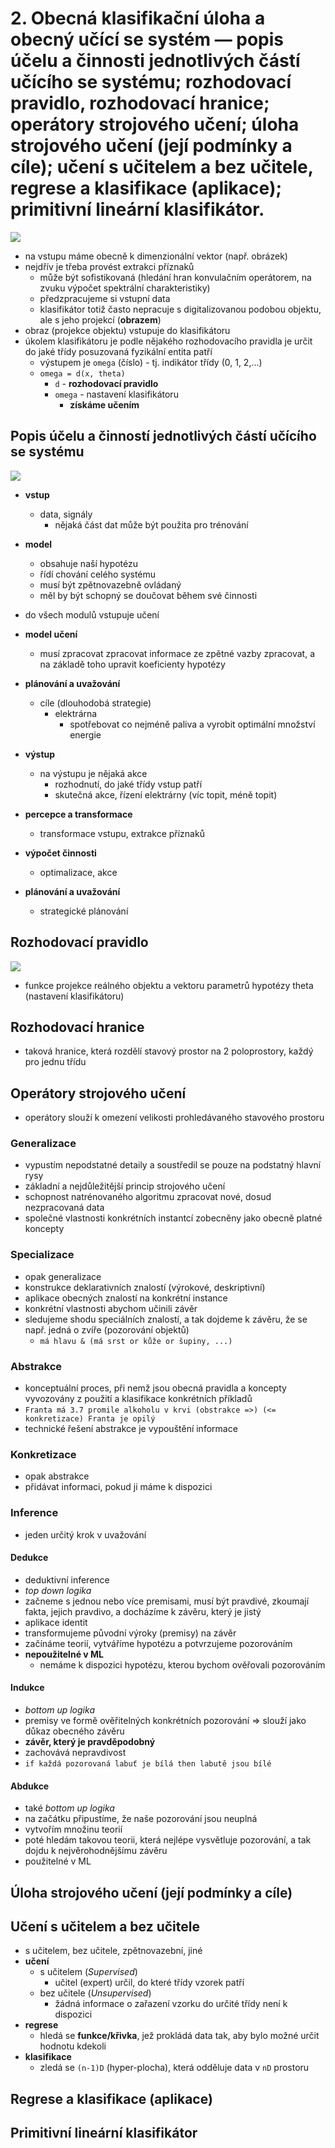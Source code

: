 #  **2. Obecná klasifikačnı́ úloha a obecný učı́cı́ se systém** — popis účelu a činnosti jednotlivých částı́ učı́cı́ho se systému; rozhodovacı́ pravidlo, rozhodovacı́ hranice; operátory strojového učenı́; úloha strojového učenı́ (jejı́ podmı́nky a cı́le); učenı́ s učitelem a bez učitele, regrese a klasifikace (aplikace); primitivnı́ lineárnı́ klasifikátor.
![](res/task.png)
- na vstupu máme obecně k dimenzionální vektor (např. obrázek)
- nejdřív je třeba provést extrakci příznaků
    - může být sofistikovaná (hledání hran konvulačním operátorem, na zvuku výpočet spektrální charakteristiky)
    - předzpracujeme si vstupní data
    - klasifikátor totiž často nepracuje s digitalizovanou podobou objektu, ale s jeho projekcí (**obrazem**)
- obraz (projekce objektu) vstupuje do klasifikátoru
- úkolem klasifikátoru je podle nějakého rozhodovacího pravidla je určit do jaké třídy posuzovaná fyzikální entita patří 
    - výstupem je `omega` (číslo) - tj. indikátor třídy (0, 1, 2,...)
    - `omega = d(x, theta)`
        - `d` - **rozhodovací pravidlo**
        - `omega` - nastavení klasifikátoru
            - **získáme učením**

## Popis účelu a činností jednotlivých částí učícího se systému
![](res/schema.png)
- **vstup**
    - data, signály
        - nějaká část dat může být použita pro trénování
- **model**
    - obsahuje naší hypotézu
    - řídí chování celého systému
    - musí být zpětnovazebně ovládaný
    - měl by být schopný se doučovat během své činnosti
    
- do všech modulů vstupuje učení
- **model učení**
    - musí zpracovat zpracovat informace ze zpětné vazby zpracovat, a na základě toho upravit koeficienty hypotézy
- **plánování a uvažování**
    - cíle (dlouhodobá strategie)
        - elektrárna
            - spotřebovat co nejméně paliva a vyrobit optimální množství energie
- **výstup**
    - na výstupu je nějaká akce
        - rozhodnutí, do jaké třídy vstup patří
        - skutečná akce, řízení elektrárny (víc topit, méně topit)
- **percepce a transformace**
    - transformace vstupu, extrakce příznaků
- **výpočet činnosti** 
    - optimalizace, akce
- **plánování a uvažování**
    - strategické plánování
## Rozhodovací pravidlo
![](res/decision-rule.png)
- funkce projekce reálného objektu a vektoru parametrů hypotézy theta (nastavení klasifikátoru)

## Rozhodovací hranice
- taková hranice, která rozdělí stavový prostor na 2 poloprostory, každý pro jednu třídu


## Operátory strojového učení
- operátory slouží k omezení velikosti prohledávaného stavového prostoru

### Generalizace
- vypustím nepodstatné detaily a soustředil se pouze na podstatný hlavní rysy
- základní a nejdůležitější princip strojového učení
- schopnost natrénovaného algoritmu zpracovat nové, dosud nezpracovaná data
- společné vlastnosti konkrétních instantcí zobecněny jako obecně platné koncepty

### Specializace
- opak generalizace
- konstrukce deklarativních znalostí (výrokové, deskriptivní)
- aplikace obecných znalostí na konkrétní instance
- konkrétní vlastnosti abychom učinili závěr
- sledujeme shodu speciálních znalostí, a tak dojdeme k závěru, že se např. jedná o zvíře (pozorování objektů)
    - `má hlavu & (má srst or kůže or šupiny, ...)`

### Abstrakce
- konceptuální proces, při nemž jsou obecná pravidla a koncepty vyvozovány z použití a klasifikace konkrétních příkladů
- `Franta má 3.7 promile alkoholu v krvi (obstrakce =>) (<= konkretizace) Franta je opilý`
- technické řešení abstrakce je vypouštění informace

### Konkretizace
- opak abstrakce
- přidávat informaci, pokud ji máme k dispozici

### Inference
- jeden určitý krok v uvažování

#### Dedukce
- deduktivní inference
- *top down logika*
- začneme s jednou nebo více premisami, musí být pravdivé, zkoumají fakta, jejich pravdivo, a docházíme k závěru, který je jistý
- aplikace identit
- transformujeme původní výroky (premisy) na závěr
- začínáme teorií, vytváříme hypotézu a potvrzujeme pozorováním
- **nepoužitelné v ML**
    - nemáme k dispozici hypotézu, kterou bychom ověřovali pozorováním

#### Indukce
- *bottom up logika*
- premisy ve formě ověřitelných konkrétních pozorování => slouží jako důkaz obecného závěru
- **závěr, který je pravděpodobný**
- zachovává nepravdivost
- `if každá pozorovaná labuť je bílá then labutě jsou bílé`

#### Abdukce
- také *bottom up logika*
- na začátku připustíme, že naše pozorování jsou neuplná
- vytvořím množinu teorií
- poté hledám takovou teorii, která nejlépe vysvětluje pozorování, a tak dojdu k nejvěrohodnějšímu závěru
- použitelné v ML

## Úloha strojového učení (její podmínky a cíle)

## Učení s učitelem a bez učitele
- s učitelem, bez učitele, zpětnovazební, jiné
- **učení**
    - s učitelem (_Supervised_)
        - učitel (expert) určil, do které třídy vzorek patří
    - bez učitele (_Unsupervised_)
        - žádná informace o zařazení vzorku do určité třídy není k dispozici
- **regrese**
    - hledá se **funkce/křivka**, jež prokládá data tak, aby bylo možné určit hodnotu kdekoli
- **klasifikace**
    - zledá se `(n-1)D` (hyper-plocha), která odděluje data v `nD` prostoru

## Regrese a klasifikace (aplikace)

## Primitivní lineární klasifikátor
